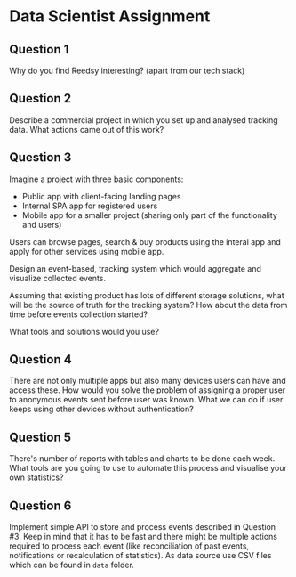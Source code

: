 # Data Scientist Assignment

## Question 1

Why do you find Reedsy interesting? (apart from our tech stack)

## Question 2

Describe a commercial project in which you set up and analysed tracking data.
What actions came out of this work?

## Question 3

Imagine a project with three basic components:
* Public app with client-facing landing pages
* Internal SPA app for registered users
* Mobile app for a smaller project (sharing only part of the functionality and users)

Users can browse pages, search & buy products using the interal app and
apply for other services using mobile app.

Design an event-based, tracking system which would aggregate and visualize
collected events.

Assuming that existing product has lots of different storage solutions, what
will be the source of truth for the tracking system? How about the data
from time before events collection started?

What tools and solutions would you use?

## Question 4

There are not only multiple apps but also many devices users can have and
access these. How would you solve the problem of assigning a proper user
to anonymous events sent before user was known. What we can do if user
keeps using other devices without authentication?

## Question 5

There's number of reports with tables and charts to be done each week. What tools
are you going to use to automate this process and visualise your own statistics?

## Question 6

Implement simple API to store and process events described in Question #3.
Keep in mind that it has to be fast and there might be multiple actions
required to process each event (like reconciliation of past events,
notifications or recalculation of statistics).
As data source use CSV files which can be found in `data` folder.
